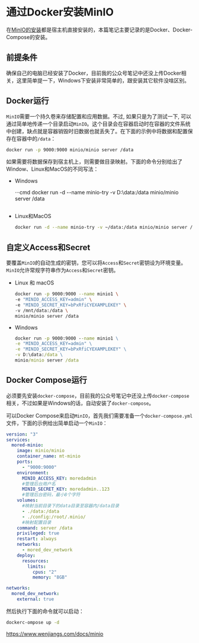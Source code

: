 # 通过Docker安装MinIO

在[MinIO的安装](./02-MinIO%E7%9A%84%E5%AE%89%E8%A3%85.md)都是宿主机直接安装的，本篇笔记主要记录的是Docker、Docker-Compose的安装。

## 前提条件

确保自己的电脑已经安装了Docker，目前我的公众号笔记中还没上传Docker相关，这里简单提一下，Windows下安装非常简单的，跟安装其它软件没啥区别。

## Docker运行

`MinIO`需要一个持久卷来存储配置和应用数据。不过, 如果只是为了测试一下, 可以通过简单地传递一个目录启动`MinIO`。这个目录会在容器启动时在容器的文件系统中创建，缺点就是容器销毁时旧数据也就丢失了。在下面的示例中将数据和配置保存在容器中的`/data`：

```bash
docker run -p 9000:9000 minio/minio server /data
```

如果需要将数据保存到宿主机上，则需要做目录映射。下面的命令分别给出了Window、Linux和MacOS的不同写法：

* Windows

  ···cmd
  docker run -d --name minio-try -v D:\data:/data minio/minio server /data
  ```

* Linux和MacOS

  ```bash
  docker run -d --name minio-try -v ~/data:/data minio/minio server /data
  ```

## 自定义Access和Secret

要覆盖`MinIO`的自动生成的密钥，您可以将`Access`和`Secret`密钥设为环境变量。 `MinIO`允许常规字符串作为`Access`和`Secret`密钥。

* Linux 和 macOS

  ```bash
  docker run -p 9000:9000 --name minio1 \
  -e "MINIO_ACCESS_KEY=admin" \
  -e "MINIO_SECRET_KEY=bPxRfiCYEXAMPLEKEY" \
  -v /mnt/data:/data \
  minio/minio server /data
  ```

* Windows

  ```cmd
  docker run -p 9000:9000 --name minio1 \
  -e "MINIO_ACCESS_KEY=admin" \
  -e "MINIO_SECRET_KEY=bPxRfiCYEXAMPLEKEY" \
  -v D:\data:/data \
  minio/minio server /data
  ```

## Docker Compose运行

必须要先安装`docker-compose`，目前我的公众号笔记中还没上传`docker-compose`相关，不过如果是Windows的话，自动安装了`docker-compose`。

可以Docker Compose来启动`MinIO`，首先我们需要准备一个`docker-compose.yml`文件，下面的示例给出简单启动一个`MinIO`：

```yaml
version: "3"
services:
  mored-minio:
    image: minio/minio
    container_name: mt-minio
    ports:
      - "9000:9000"
    environment:
      MINIO_ACCESS_KEY: moredadmin
      #管理后台用户名
      MINIO_SECRET_KEY: moredadmin..123
      #管理后台密码，最小8个字符
    volumes:
      #映射当前目录下的data目录至容器内/data目录
      - ./data:/data
      - ./config:/root/.minio/
      #映射配置目录
    command: server /data
    privileged: true
    restart: always
    networks:
      - mored_dev_network
    deploy:
      resources:
        limits:
          cpus: "2"
          memory: "8GB"

networks:
  mored_dev_network:
    external: true
```

然后执行下面的命令就可以启动：

```sh
dockerc-ompose up -d
```

https://www.wenjiangs.com/docs/minio